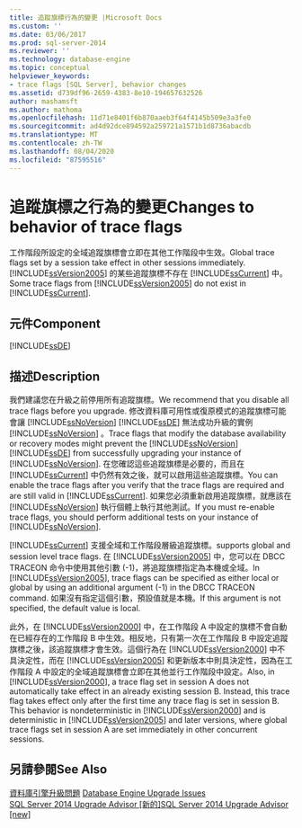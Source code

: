 ```yaml
---
title: 追蹤旗標行為的變更 |Microsoft Docs
ms.custom: ''
ms.date: 03/06/2017
ms.prod: sql-server-2014
ms.reviewer: ''
ms.technology: database-engine
ms.topic: conceptual
helpviewer_keywords:
- trace flags [SQL Server], behavior changes
ms.assetid: d739df96-2659-4383-8e10-194657632526
author: mashamsft
ms.author: mathoma
ms.openlocfilehash: 11d71e8401f6b870aaeb3f64f4145b509e3a3fe0
ms.sourcegitcommit: ad4d92dce894592a259721a1571b1d8736abacdb
ms.translationtype: MT
ms.contentlocale: zh-TW
ms.lasthandoff: 08/04/2020
ms.locfileid: "87595516"
---
```

# <a name="changes-to-behavior-of-trace-flags"></a><span data-ttu-id="58a5c-102">追蹤旗標之行為的變更</span><span class="sxs-lookup"><span data-stu-id="58a5c-102">Changes to behavior of trace flags</span></span>
  <span data-ttu-id="58a5c-103">工作階段所設定的全域追蹤旗標會立即在其他工作階段中生效。</span><span class="sxs-lookup"><span data-stu-id="58a5c-103">Global trace flags set by a session take effect in other sessions immediately.</span></span> <span data-ttu-id="58a5c-104">[!INCLUDE[ssVersion2005](../../includes/ssversion2005-md.md)] 的某些追蹤旗標不存在 [!INCLUDE[ssCurrent](../../includes/sscurrent-md.md)] 中。</span><span class="sxs-lookup"><span data-stu-id="58a5c-104">Some trace flags from [!INCLUDE[ssVersion2005](../../includes/ssversion2005-md.md)] do not exist in [!INCLUDE[ssCurrent](../../includes/sscurrent-md.md)].</span></span>  
  
## <a name="component"></a><span data-ttu-id="58a5c-105">元件</span><span class="sxs-lookup"><span data-stu-id="58a5c-105">Component</span></span>  
 [!INCLUDE[ssDE](../../includes/ssde-md.md)]  
  
## <a name="description"></a><span data-ttu-id="58a5c-106">描述</span><span class="sxs-lookup"><span data-stu-id="58a5c-106">Description</span></span>  
 <span data-ttu-id="58a5c-107">我們建議您在升級之前停用所有追蹤旗標。</span><span class="sxs-lookup"><span data-stu-id="58a5c-107">We recommend that you disable all trace flags before you upgrade.</span></span> <span data-ttu-id="58a5c-108">修改資料庫可用性或復原模式的追蹤旗標可能會讓 [!INCLUDE[ssNoVersion](../../includes/ssnoversion-md.md)] [!INCLUDE[ssDE](../../includes/ssde-md.md)] 無法成功升級的實例 [!INCLUDE[ssNoVersion](../../includes/ssnoversion-md.md)] 。</span><span class="sxs-lookup"><span data-stu-id="58a5c-108">Trace flags that modify the database availability or recovery modes might prevent the [!INCLUDE[ssNoVersion](../../includes/ssnoversion-md.md)][!INCLUDE[ssDE](../../includes/ssde-md.md)] from successfully upgrading your instance of [!INCLUDE[ssNoVersion](../../includes/ssnoversion-md.md)].</span></span> <span data-ttu-id="58a5c-109">在您確認這些追蹤旗標是必要的，而且在 [!INCLUDE[ssCurrent](../../includes/sscurrent-md.md)] 中仍然有效之後，就可以啟用這些追蹤旗標。</span><span class="sxs-lookup"><span data-stu-id="58a5c-109">You can enable the trace flags after you verify that the trace flags are required and are still valid in [!INCLUDE[ssCurrent](../../includes/sscurrent-md.md)].</span></span> <span data-ttu-id="58a5c-110">如果您必須重新啟用追蹤旗標，就應該在 [!INCLUDE[ssNoVersion](../../includes/ssnoversion-md.md)] 執行個體上執行其他測試。</span><span class="sxs-lookup"><span data-stu-id="58a5c-110">If you must re-enable trace flags, you should perform additional tests on your instance of [!INCLUDE[ssNoVersion](../../includes/ssnoversion-md.md)].</span></span>  
  
 [!INCLUDE[ssCurrent](../../includes/sscurrent-md.md)] <span data-ttu-id="58a5c-111">支援全域和工作階段層級追蹤旗標。</span><span class="sxs-lookup"><span data-stu-id="58a5c-111">supports global and session level trace flags.</span></span> <span data-ttu-id="58a5c-112">在 [!INCLUDE[ssVersion2005](../../includes/ssversion2005-md.md)] 中，您可以在 DBCC TRACEON 命令中使用其他引數 (-1)，將追蹤旗標指定為本機或全域。</span><span class="sxs-lookup"><span data-stu-id="58a5c-112">In [!INCLUDE[ssVersion2005](../../includes/ssversion2005-md.md)], trace flags can be specified as either local or global by using an additional argument (-1) in the DBCC TRACEON command.</span></span> <span data-ttu-id="58a5c-113">如果沒有指定這個引數，預設值就是本機。</span><span class="sxs-lookup"><span data-stu-id="58a5c-113">If this argument is not specified, the default value is local.</span></span>  
  
 <span data-ttu-id="58a5c-114">此外，在 [!INCLUDE[ssVersion2000](../../includes/ssversion2000-md.md)] 中，在工作階段 A 中設定的旗標不會自動在已經存在的工作階段 B 中生效。相反地，只有第一次在工作階段 B 中設定追蹤旗標之後，該追蹤旗標才會生效。這個行為在 [!INCLUDE[ssVersion2000](../../includes/ssversion2000-md.md)] 中不具決定性，而在 [!INCLUDE[ssVersion2005](../../includes/ssversion2005-md.md)] 和更新版本中則具決定性，因為在工作階段 A 中設定的全域追蹤旗標會立即在其他並行工作階段中設定。</span><span class="sxs-lookup"><span data-stu-id="58a5c-114">Also, in [!INCLUDE[ssVersion2000](../../includes/ssversion2000-md.md)], a trace flag set in session A does not automatically take effect in an already existing session B. Instead, this trace flag takes effect only after the first time any trace flag is set in session B. This behavior is nondeterministic in [!INCLUDE[ssVersion2000](../../includes/ssversion2000-md.md)] and is deterministic in [!INCLUDE[ssVersion2005](../../includes/ssversion2005-md.md)] and later versions, where global trace flags set in session A are set immediately in other concurrent sessions.</span></span>  
  
## <a name="see-also"></a><span data-ttu-id="58a5c-115">另請參閱</span><span class="sxs-lookup"><span data-stu-id="58a5c-115">See Also</span></span>  
 <span data-ttu-id="58a5c-116">[資料庫引擎升級問題](../../../2014/sql-server/install/database-engine-upgrade-issues.md) </span><span class="sxs-lookup"><span data-stu-id="58a5c-116">[Database Engine Upgrade Issues](../../../2014/sql-server/install/database-engine-upgrade-issues.md) </span></span>  
 [<span data-ttu-id="58a5c-117">SQL Server 2014 Upgrade Advisor &#91;新的&#93;</span><span class="sxs-lookup"><span data-stu-id="58a5c-117">SQL Server 2014 Upgrade Advisor &#91;new&#93;</span></span>](sql-server-2014-upgrade-advisor.md)  
  
  
